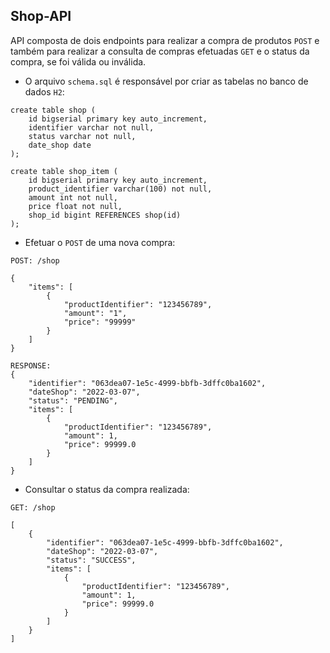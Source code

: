 ## Shop-API

API composta de dois endpoints para realizar a compra de produtos `POST` e também para realizar a consulta de compras efetuadas `GET`
e o status da compra, se foi válida ou inválida.

* O arquivo `schema.sql` é responsável por criar as tabelas no banco de dados `H2`:

```
create table shop (
    id bigserial primary key auto_increment,
    identifier varchar not null,
    status varchar not null,
    date_shop date
);

create table shop_item (
    id bigserial primary key auto_increment,
    product_identifier varchar(100) not null,
    amount int not null,
    price float not null,
    shop_id bigint REFERENCES shop(id)
);
```


* Efetuar o <code>POST</code> de uma nova compra:

```
POST: /shop

{
    "items": [
        {
            "productIdentifier": "123456789",
            "amount": "1",
            "price": "99999"
        }
    ]
}

RESPONSE:
{
    "identifier": "063dea07-1e5c-4999-bbfb-3dffc0ba1602",
    "dateShop": "2022-03-07",
    "status": "PENDING",
    "items": [
        {
            "productIdentifier": "123456789",
            "amount": 1,
            "price": 99999.0
        }
    ]
}
```

* Consultar o status da compra realizada:

```
GET: /shop

[
    {
        "identifier": "063dea07-1e5c-4999-bbfb-3dffc0ba1602",
        "dateShop": "2022-03-07",
        "status": "SUCCESS",
        "items": [
            {
                "productIdentifier": "123456789",
                "amount": 1,
                "price": 99999.0
            }
        ]
    }
]
```